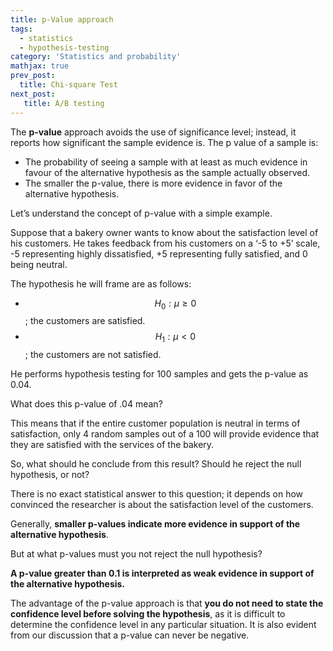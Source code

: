 ```yaml
---
title: p-Value approach
tags:
  - statistics
  - hypothesis-testing
category: 'Statistics and probability'
mathjax: true
prev_post: 
  title: Chi-square Test
next_post: 
   title: A/B testing
---
```


The **p-value** approach avoids the use of significance level; instead, it reports how significant the sample evidence is. The p value of a sample is:

+ The probability of seeing a sample with at least as much evidence in favour of the alternative hypothesis as the sample actually observed.
+ The smaller the p-value, there is more evidence in favor of the alternative hypothesis.

Let’s understand the concept of p-value with a simple example.

Suppose that a bakery owner wants to know about the satisfaction level of his customers. He takes feedback from his customers on a ‘-5 to +5’ scale, -5 representing highly dissatisfied, +5 representing fully satisfied, and 0 being neutral.

<!--more-->

The hypothesis he will frame are as follows:

+ $$ H_0: μ \geq 0 $$; the customers are satisfied.
+ $$ H_1: μ < 0 $$; the customers are not satisfied.

He performs hypothesis testing for 100 samples and gets the p-value as 0.04.

What does this p-value of .04 mean?

This means that if the entire customer population is neutral in terms of satisfaction, only 4 random samples out of a 100 will provide evidence that they are satisfied with the services of the bakery.

So, what should he conclude from this result? Should he reject the null hypothesis, or not?

There is no exact statistical answer to this question; it depends on how convinced the researcher is about the satisfaction level of the customers.

Generally, **smaller p-values indicate more evidence in support of the alternative hypothesis**.

But at what p-values must you not reject the null hypothesis?

**A p-value greater than 0.1 is interpreted as weak evidence in support of the alternative hypothesis.**

The advantage of the p-value approach is that **you do not need to state the confidence level before solving the hypothesis**, as it is difficult to determine the confidence level in any particular situation. It is also evident from our discussion that a p-value can never be negative.
